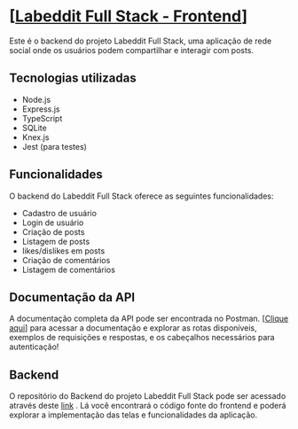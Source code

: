 # [[Labeddit Full Stack - Frontend](https://labeedit-frontend.vercel.app/)]

Este é o backend do projeto Labeddit Full Stack, uma aplicação de rede social onde os usuários podem compartilhar e interagir com posts.

## Tecnologias utilizadas

- Node.js
- Express.js
- TypeScript
- SQLite
- Knex.js
- Jest (para testes)
## Funcionalidades

O backend do Labeddit Full Stack oferece as seguintes funcionalidades:

- Cadastro de usuário
- Login de usuário
- Criação de posts
- Listagem de posts
- likes/dislikes em posts
- Criação de comentários
- Listagem de comentários

## Documentação da API

A documentação completa da API pode ser encontrada no Postman. [[Clique aqui](https://documenter.getpostman.com/view/24880324/2s946chF9V)] para acessar a documentação e explorar as rotas disponíveis, exemplos de requisições e respostas, e os cabeçalhos necessários para autenticação!

## Backend
O repositório do Backend do projeto Labeddit Full Stack pode ser acessado através deste [link](https://github.com/MathMendesReis/Labeedit/blob/main/README.md) . Lá você encontrará o código fonte do frontend e poderá explorar a implementação das telas e funcionalidades da aplicação.




